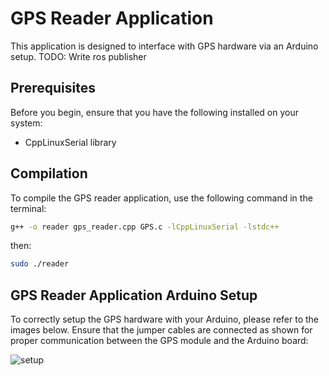 # GPS Reader Application

This application is designed to interface with GPS hardware via an Arduino setup. TODO: Write ros publisher

## Prerequisites

Before you begin, ensure that you have the following installed on your system:
- CppLinuxSerial library 

## Compilation

To compile the GPS reader application, use the following command in the terminal:

```bash
g++ -o reader gps_reader.cpp GPS.c -lCppLinuxSerial -lstdc++

```
then:

```bash
sudo ./reader

```

## GPS Reader Application Arduino Setup

To correctly setup the GPS hardware with your Arduino, please refer to the images below. Ensure that the jumper cables are connected as shown for proper communication between the GPS module and the Arduino board:


![setup](arduino_setup.png)  
